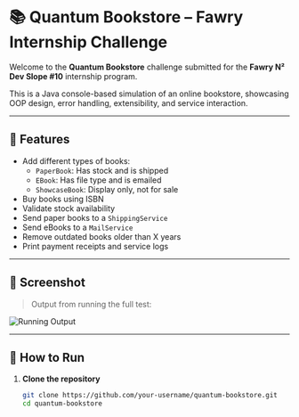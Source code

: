 # 📚 Quantum Bookstore – Fawry Internship Challenge

Welcome to the **Quantum Bookstore** challenge submitted for the **Fawry N² Dev Slope #10** internship program.

This is a Java console-based simulation of an online bookstore, showcasing OOP design, error handling, extensibility, and service interaction.

---

## 🚀 Features

- Add different types of books:
  - `PaperBook`: Has stock and is shipped
  - `EBook`: Has file type and is emailed
  - `ShowcaseBook`: Display only, not for sale
- Buy books using ISBN
- Validate stock availability
- Send paper books to a `ShippingService`
- Send eBooks to a `MailService`
- Remove outdated books older than X years
- Print payment receipts and service logs

---

## 📸 Screenshot

> Output from running the full test:

![Running Output](2db3e876-2e70-434e-8cf4-6f8de5472ace.png)

---

## 🧪 How to Run

1. **Clone the repository**
   ```bash
   git clone https://github.com/your-username/quantum-bookstore.git
   cd quantum-bookstore
